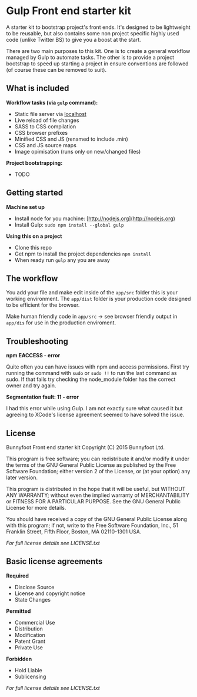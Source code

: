 Gulp Front end starter kit
=======

A starter kit to bootstrap project's front ends. It's designed to be lightweight to be reusable, but also contains some non project specific highly used code (unlike Twitter BS) to give you a boost at the start. 

There are two main purposes to this kit. One is to create a general workflow managed by Gulp to automate tasks. The other is to provide a project bootstrap to speed up starting a project in ensure conventions are followed (of course these can be removed to suit).

What is included
-----------

**Workflow tasks (via `gulp` command):**
 * Static file server via [localhost](http://localhost:3000)
 * Live reload of file changes
 * SASS to CSS compilation
 * CSS browser prefixes
 * Minified CSS and JS (renamed to include .min)
 * CSS and JS source maps
 * Image opimisation (runs only on new/changed files)

**Project bootstrapping:**
 * TODO

Getting started
-----------

 **Machine set up**
 * Install node for you machine: [http://nodejs.org](http://nodejs.org)
 * Install Gulp: `sudo npm install --global gulp`

 **Using this on a project**
 * Clone this repo
 * Get npm to install the project dependencies `npm install`
 * When ready run `gulp` any you are away

The workflow
-----------

You add your file and make edit inside of the `app/src` folder this is your working environment. The `app/dist` folder is your production code designed to be efficient for the browser.

Make human friendly code in `app/src` -> see browser friendly output in `app/dis` for use in the production enviroment.

Troubleshooting
-----------

**npm EACCESS - error**

Quite often you can have issues with npm and access permissions. First try running the command with `sudo` or `sudo !!` to run the last command as sudo. If that fails try checking the node_module folder has the correct owner and try again.

**Segmentation fault: 11 - error**

I had this error while using Gulp. I am not exactly sure what caused it but agreeing to XCode's license agreement seemed to have solved the issue.

License
-----------
  
Bunnyfoot Front end starter kit
Copyright (C) 2015 Bunnyfoot Ltd.

This program is free software; you can redistribute it and/or modify
it under the terms of the GNU General Public License as published by
the Free Software Foundation; either version 2 of the License, or
(at your option) any later version.

This program is distributed in the hope that it will be useful,
but WITHOUT ANY WARRANTY; without even the implied warranty of
MERCHANTABILITY or FITNESS FOR A PARTICULAR PURPOSE.  See the
GNU General Public License for more details.

You should have received a copy of the GNU General Public License along
with this program; if not, write to the Free Software Foundation, Inc.,
51 Franklin Street, Fifth Floor, Boston, MA 02110-1301 USA.

*For full license details see LICENSE.txt*

Basic license agreements
-----------

**Required**

* Disclose Source
* License and copyright notice
* State Changes

**Permitted**

* Commercial Use
* Distribution
* Modification
* Patent Grant
* Private Use

**Forbidden**

* Hold Liable
* Sublicensing

*For full license details see LICENSE.txt*


